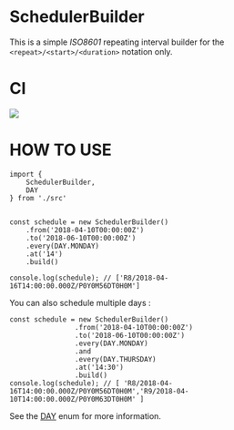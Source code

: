 # SchedulerBuilder
This is a simple _ISO8601_ repeating interval builder for the `<repeat>/<start>/<duration>` notation only.

# CI
![](https://github.com/rocel/SchedulerBuilder/workflows/Node%20CI/badge.svg)

# HOW TO USE
```
import {
    SchedulerBuilder,
    DAY
} from './src'


const schedule = new SchedulerBuilder()
    .from('2018-04-10T00:00:00Z')
    .to('2018-06-10T00:00:00Z')
    .every(DAY.MONDAY)
    .at('14')
    .build()

console.log(schedule); // ['R8/2018-04-16T14:00:00.000Z/P0Y0M56DT0H0M']
```

You can also schedule multiple days :
```
const schedule = new SchedulerBuilder()
                .from('2018-04-10T00:00:00Z')
                .to('2018-06-10T00:00:00Z')
                .every(DAY.MONDAY)
                .and
                .every(DAY.THURSDAY)
                .at('14:30')
                .build()
console.log(schedule); // [ 'R8/2018-04-16T14:00:00.000Z/P0Y0M56DT0H0M','R9/2018-04-10T14:00:00.000Z/P0Y0M63DT0H0M' ]
```

See the [DAY](https://github.com/rocel/SchedulerBuilder/blob/master/src/index.js#L3) enum for more information. 
